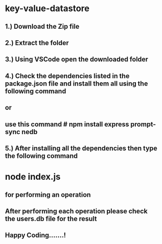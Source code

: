 # key-value-datastore

## 1.) Download the Zip file 

## 2.) Extract the folder

## 3.) Using VSCode open the downloaded folder

## 4.) Check the dependencies listed in the package.json file and install them all using the following command
        
  ##  or      
         
  ##  use this command # npm install express prompt-sync nedb       
 
##  5.) After installing all the dependencies then type the following command
  
   # node index.js
   
## for performing an operation

## After performing each operation please check the users.db file for the result



## Happy Coding.......!
   
